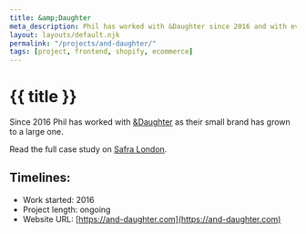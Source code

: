 ```yaml
---
title: &amp;Daughter
meta_description: Phil has worked with &Daughter since 2016 and with every iteration of their ecommerce website, we have always tried to ensure it is as accessible as possible.
layout: layouts/default.njk
permalink: "/projects/and-daughter/"
tags: [project, frontend, shopify, ecommerce]
---
```


# {{ title }}

Since 2016 Phil has worked with [&Daughter](https://and-daughter.com) as their small brand has grown to a large one.

Read the full case study on [Safra London](https://www.safralondon.com/work/and-daughter/).

## Timelines:

- Work started: 2016
- Project length: ongoing
- Website URL: [https://and-daughter.com](https://and-daughter.com)
